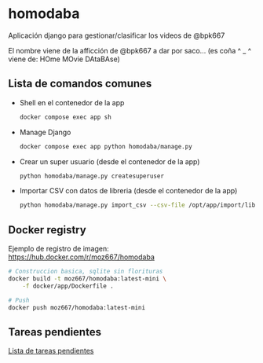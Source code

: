 # homodaba
Aplicación django para gestionar/clasificar los videos de @bpk667

El nombre viene de la afficción de @bpk667 a dar por saco... (es coña ^ _ ^ viene de: HOme MOvie DAtaBAse)

## Lista de comandos comunes

* Shell en el contenedor de la app
    
    ```bash
    docker compose exec app sh
    ```

* Manage Django
    
    ```bash
    docker compose exec app python homodaba/manage.py
    ```

* Crear un super usuario (desde el contenedor de la app)
    
    ```bash
    python homodaba/manage.py createsuperuser
    ```

* Importar CSV con datos de libreria (desde el contenedor de la app)
    
    ```bash
    python homodaba/manage.py import_csv --csv-file /opt/app/import/library.csv -v 3
    ```

## Docker registry

Ejemplo de registro de imagen: https://hub.docker.com/r/moz667/homodaba

```bash
# Construccion basica, sqlite sin florituras
docker build -t moz667/homodaba:latest-mini \
    -f docker/app/Dockerfile .

# Push
docker push moz667/homodaba:latest-mini
```


## Tareas pendientes
[Lista de tareas pendientes](./todo.md)